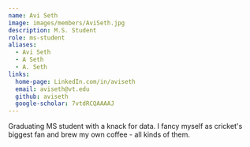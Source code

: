 ```yaml
---
name: Avi Seth
image: images/members/AviSeth.jpg
description: M.S. Student
role: ms-student
aliases:
  - Avi Seth
  - A Seth
  - A. Seth
links:
  home-page: LinkedIn.com/in/aviseth
  email: aviseth@vt.edu
  github: aviseth
  google-scholar: 7vtdRCQAAAAJ
---
```


Graduating MS student with a knack for data. I fancy myself as cricket's biggest fan and brew my own coffee - all kinds of them. 
